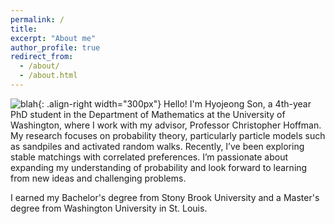 ```yaml
---
permalink: /
title: 
excerpt: "About me"
author_profile: true
redirect_from: 
  - /about/
  - /about.html
---
```




![blah](/images/profile.png){: .align-right width="300px"}
Hello! I'm Hyojeong Son, a 4th-year PhD student in the Department of Mathematics at the University of Washington, where I work with my advisor, Professor Christopher Hoffman. My research focuses on probability theory, particularly particle models such as sandpiles and activated random walks. Recently, I’ve been exploring stable matchings with correlated preferences. I’m passionate about expanding my understanding of probability and look forward to learning from new ideas and challenging problems.

I earned my Bachelor's degree from Stony Brook University and a Master's degree from Washington University in St. Louis.
